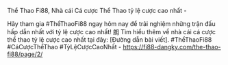 Thể Thao Fi88, Nhà cái Cá cược Thể Thao tỷ lệ cược cao nhất - 

Hãy tham gia #ThểThaoFi88 ngay hôm nay để trải nghiệm những trận đấu hấp dẫn nhất với tỷ lệ cược cao nhất! 朗 Tìm hiểu thêm về nhà cái cá cược thể thao tỷ lệ cược cao nhất tại đây: [Đường dẫn bài viết]. #ThểThaoFi88 #CáCượcThểThao #TỷLệCượcCaoNhất - https://fi88-dangky.com/the-thao-fi88/page/2/
